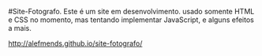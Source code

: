 #Site-Fotografo.
Este é um site em desenvolvimento.
usado somente HTML e CSS no momento, mas tentando implementar JavaScript, e alguns efeitos a mais.

http://alefmends.github.io/site-fotografo/
